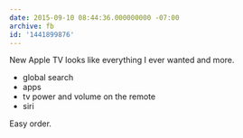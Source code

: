 ```yaml
---
date: 2015-09-10 08:44:36.000000000 -07:00
archive: fb
id: '1441899876'
---
```


New Apple TV looks like everything I ever wanted and more.

 - global search
 - apps
 - tv power and volume on the remote
 - siri

Easy order.
